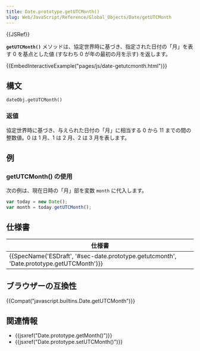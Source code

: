 ```yaml
---
title: Date.prototype.getUTCMonth()
slug: Web/JavaScript/Reference/Global_Objects/Date/getUTCMonth
---
```


{{JSRef}}

**`getUTCMonth()`** メソッドは、協定世界時に基づき、指定された日付の「月」を表す 0 を基点とした値 (すなわち 0 が年の最初の月を示す) を返します。

{{EmbedInteractiveExample("pages/js/date-getutcmonth.html")}}

## 構文

```
dateObj.getUTCMonth()
```

### 返値

協定世界時に基づき、与えられた日付の「月」に相当する 0 から 11 までの間の整数値。0 は 1 月、1 は 2 月、2 は 3 月を表します。

## 例

### getUTCMonth() の使用

次の例は、現在日時の「月」部を変数 `month` に代入します。

```js
var today = new Date();
var month = today.getUTCMonth();
```

## 仕様書

| 仕様書                                                                                                               |
| -------------------------------------------------------------------------------------------------------------------- |
| {{SpecName('ESDraft', '#sec-date.prototype.getutcmonth', 'Date.prototype.getUTCMonth')}} |

## ブラウザーの互換性

{{Compat("javascript.builtins.Date.getUTCMonth")}}

## 関連情報

- {{jsxref("Date.prototype.getMonth()")}}
- {{jsxref("Date.prototype.setUTCMonth()")}}
